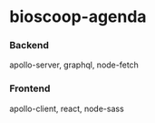 # bioscoop-agenda
### Backend 
apollo-server, graphql, node-fetch

### Frontend
apollo-client, react, node-sass
